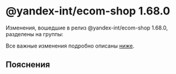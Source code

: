 # @yandex-int/ecom-shop 1.68.0

<!-- ЧЕЛОВЕЧЕСКОЕ ВСТУПЛЕНИЕ -->

Изменения, вошедшие в релиз @yandex-int/ecom-shop 1.68.0, разделены на группы:

Все важные изменения подробно описаны [ниже](#Пояснения).

## Пояснения

